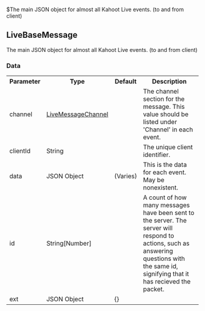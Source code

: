 $The main JSON object for almost all Kahoot Live events. (to and from client)
## LiveBaseMessage
The main JSON object for almost all Kahoot Live events. (to and from client)

### Data
<table>
  <tr>
    <th>Parameter</th>
    <th>Type</th>
    <th>Default</th>
    <th>Description</th>
  </tr>
  <tr>
    <td>channel</td>
    <td><a href="/enum/LiveMessageChannel">LiveMessageChannel</a></td>
    <td></td>
    <td>The channel section for the message. This value should be listed under 'Channel' in each event.</td>
  </tr>
  <tr>
    <td>clientId</td>
    <td>String</td>
    <td></td>
    <td>The unique client identifier.</td>
  </tr>
  <tr>
    <td>data</td>
    <td>JSON Object</td>
    <td>(Varies)</td>
    <td>This is the data for each event. May be nonexistent.</td>
  </tr>
  <tr>
    <td>id</td>
    <td>String[Number]</td>
    <td></td>
    <td>A count of how many messages have been sent to the server. The server will respond to actions, such as answering questions with the same id, signifying that it has recieved the packet.</td>
  </tr>
  <tr>
    <td>ext</td>
    <td>JSON Object</td>
    <td>{}</td>
    <td></td>
  </tr>
</table>
